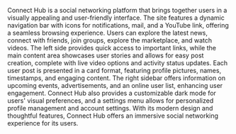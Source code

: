 Connect Hub is a social networking platform that brings together users in a visually appealing and user-friendly interface. The site features a dynamic navigation bar with icons for notifications, mail, and a YouTube link, offering a seamless browsing experience. Users can explore the latest news, connect with friends, join groups, explore the marketplace, and watch videos. The left side provides quick access to important links, while the main content area showcases user stories and allows for easy post creation, complete with live video options and activity status updates. Each user post is presented in a card format, featuring profile pictures, names, timestamps, and engaging content. The right sidebar offers information on upcoming events, advertisements, and an online user list, enhancing user engagement. Connect Hub also provides a customizable dark mode for users' visual preferences, and a settings menu allows for personalized profile management and account settings. With its modern design and thoughtful features, Connect Hub offers an immersive social networking experience for its users.
